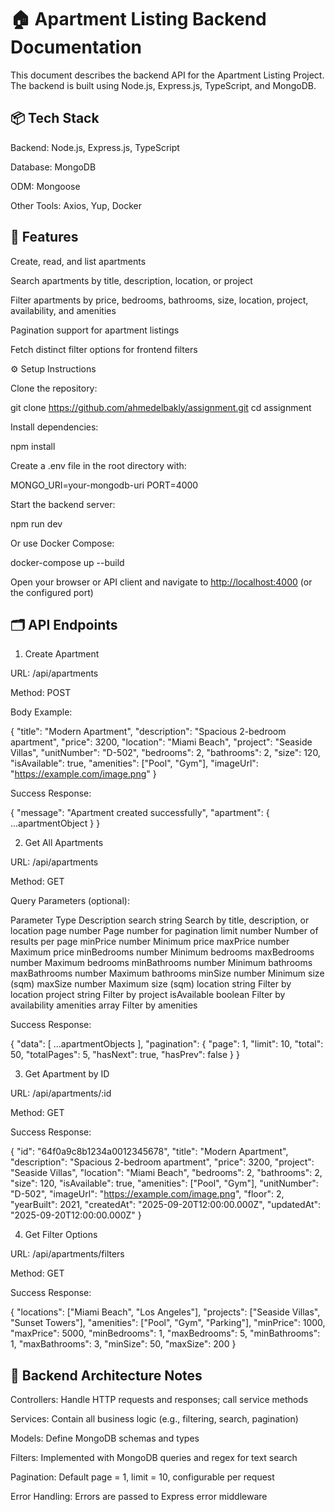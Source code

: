 
# 🏠 Apartment Listing Backend Documentation

This document describes the backend API for the Apartment Listing Project.
The backend is built using Node.js, Express.js, TypeScript, and MongoDB.

## 📦 Tech Stack

Backend: Node.js, Express.js, TypeScript

Database: MongoDB

ODM: Mongoose

Other Tools: Axios, Yup, Docker

## 🔑 Features

Create, read, and list apartments

Search apartments by title, description, location, or project

Filter apartments by price, bedrooms, bathrooms, size, location, project, availability, and amenities

Pagination support for apartment listings

Fetch distinct filter options for frontend filters

⚙️ Setup Instructions

Clone the repository:

git clone <https://github.com/ahmedelbakly/assignment.git>
cd assignment

Install dependencies:

npm install

Create a .env file in the root directory with:

MONGO_URI=your-mongodb-uri
PORT=4000

Start the backend server:

npm run dev

Or use Docker Compose:

docker-compose up --build

Open your browser or API client and navigate to <http://localhost:4000> (or the configured port)

## 🗂️ API Endpoints

1. Create Apartment

URL: /api/apartments

Method: POST

Body Example:

{
  "title": "Modern Apartment",
  "description": "Spacious 2-bedroom apartment",
  "price": 3200,
  "location": "Miami Beach",
  "project": "Seaside Villas",
  "unitNumber": "D-502",
  "bedrooms": 2,
  "bathrooms": 2,
  "size": 120,
  "isAvailable": true,
  "amenities": ["Pool", "Gym"],
  "imageUrl": "<https://example.com/image.png>"
}

Success Response:

{
  "message": "Apartment created successfully",
  "apartment": { ...apartmentObject }
}

2. Get All Apartments

URL: /api/apartments

Method: GET

Query Parameters (optional):

Parameter Type Description
search string Search by title, description, or location
page number Page number for pagination
limit number Number of results per page
minPrice number Minimum price
maxPrice number Maximum price
minBedrooms number Minimum bedrooms
maxBedrooms number Maximum bedrooms
minBathrooms number Minimum bathrooms
maxBathrooms number Maximum bathrooms
minSize number Minimum size (sqm)
maxSize number Maximum size (sqm)
location string Filter by location
project string Filter by project
isAvailable boolean Filter by availability
amenities array Filter by amenities

Success Response:

{
  "data": [ ...apartmentObjects ],
  "pagination": {
    "page": 1,
    "limit": 10,
    "total": 50,
    "totalPages": 5,
    "hasNext": true,
    "hasPrev": false
  }
}

3. Get Apartment by ID

URL: /api/apartments/:id

Method: GET

Success Response:

{
  "id": "64f0a9c8b1234a0012345678",
  "title": "Modern Apartment",
  "description": "Spacious 2-bedroom apartment",
  "price": 3200,
  "project": "Seaside Villas",
  "location": "Miami Beach",
  "bedrooms": 2,
  "bathrooms": 2,
  "size": 120,
  "isAvailable": true,
  "amenities": ["Pool", "Gym"],
  "unitNumber": "D-502",
  "imageUrl": "<https://example.com/image.png>",
  "floor": 2,
  "yearBuilt": 2021,
  "createdAt": "2025-09-20T12:00:00.000Z",
  "updatedAt": "2025-09-20T12:00:00.000Z"
}

4. Get Filter Options

URL: /api/apartments/filters

Method: GET

Success Response:

{
  "locations": ["Miami Beach", "Los Angeles"],
  "projects": ["Seaside Villas", "Sunset Towers"],
  "amenities": ["Pool", "Gym", "Parking"],
  "minPrice": 1000,
  "maxPrice": 5000,
  "minBedrooms": 1,
  "maxBedrooms": 5,
  "minBathrooms": 1,
  "maxBathrooms": 3,
  "minSize": 50,
  "maxSize": 200
}

## 📝 Backend Architecture Notes

Controllers: Handle HTTP requests and responses; call service methods

Services: Contain all business logic (e.g., filtering, search, pagination)

Models: Define MongoDB schemas and types

Filters: Implemented with MongoDB queries and regex for text search

Pagination: Default page = 1, limit = 10, configurable per request

Error Handling: Errors are passed to Express error middleware
